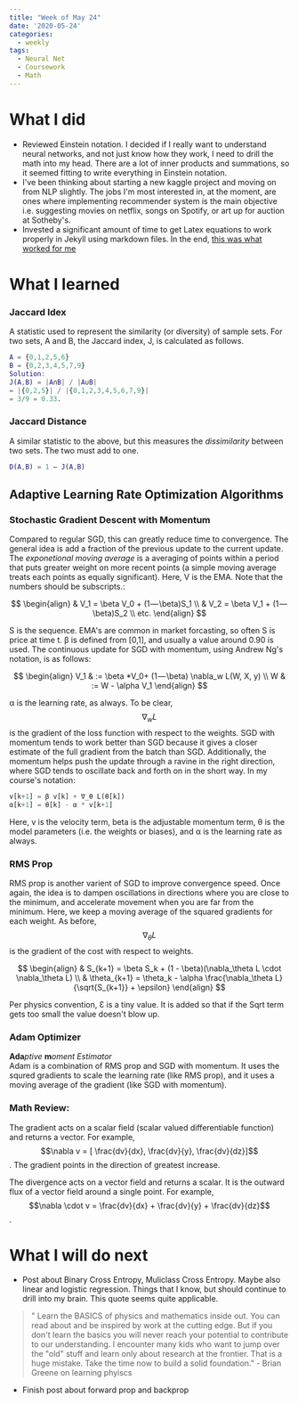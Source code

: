 ```yaml
---
title: "Week of May 24"
date: '2020-05-24'
categories:
  - weekly
tags:
  - Neural Net
  - Coursework
  - Math
---
```


# What I did

- Reviewed Einstein notation. I decided if I really want to understand neural networks, and not just know how they work, I need to drill the math into my head. There are a lot of inner products and summations, so it seemed fitting to write everything in Einstein notation.
- I've been thinking about starting a new kaggle project and moving on from NLP slightly. The jobs I'm most interested in, at the moment, are ones where implementing recommender system is the main objective i.e. suggesting movies on netflix, songs on Spotify, or art up for auction at Sotheby's.
- Invested a significant amount of time to get Latex equations to work properly in Jekyll using markdown files. In the end, [this was what worked for me](https://lyk6756.github.io/2016/11/25/write_latex_equations.html)


# What I learned

### **Jaccard Idex**

A statistic used to represent the similarity (or diversity) of sample sets. For two sets, A and B, the Jaccard index, J, is calculated as follows.

```matlab
A = {0,1,2,5,6}
B = {0,2,3,4,5,7,9}
Solution:
J(A,B) = |A∩B| / |A∪B|
= |{0,2,5}| / |{0,1,2,3,4,5,6,7,9}|
= 3/9 = 0.33.
```

### **Jaccard Distance**

A similar statistic to the above, but this measures the *dissimilarity* between two sets. The two must add to one.

```matlab
D(A,B) = 1 – J(A,B)
```

## Adaptive Learning Rate Optimization Algorithms

### **Stochastic Gradient Descent with Momentum**

 Compared to regular SGD, this can greatly reduce time to convergence. The general idea is add a fraction of the previous update to the current update.  The *exponetional moving average* is a averaging of points within a period that puts greater weight on more recent points (a simple moving average treats each points as equally significant). Here, V is the EMA. Note that the numbers should be subscripts.:

$$
\begin{align}
& V_1 = \beta V_0 + (1 — \beta)S_1 \\
& V_2 = \beta V_1 + (1 — \beta)S_2 \\
etc.
\end{align}
$$

S is the sequence. EMA's are common in market forcasting, so often S is price at time t.
β is defined from [0,1], and usually a value around 0.90 is used. The continuous update for SGD with momentum, using Andrew Ng's notation, is as follows:

$$
\begin{align}
V_1 & := \beta *V_0+ (1 — \beta) \nabla_w L(W, X, y) \\
W & := W - \alpha V_1
\end{align}
$$

α is the learning rate, as always. To be clear, $$\nabla_w L$$ is the gradient of the loss function with respect to the weights.
SGD with momentum tends to work better than SGD because it gives a closer estimate of the full gradient from the batch than SGD. Additionally, the momentum helps push the update through a ravine in the right direction, where SGD tends to oscillate back and forth on in the short way. In my course's notation:

```python
v[k+1] = β v[k] + ∇_θ L(θ[k])
α[k+1] = θ[k] - α * v[k+1]
```

Here, v is the velocity term, beta is the adjustable momentum term, θ is the model parameters (i.e. the weights or biases), and α is the learning rate as always.

### **RMS Prop**

RMS prop is another varient of SGD to improve convergence speed. Once again, the idea is to dampen oscillations in directions where you are close to the minimum, and accelerate movement when you are far from the minimum. Here, we keep a moving average of the squared gradients for each weight. As before, $$\nabla_\theta L$$ is the gradient of the cost with respect to weights.

$$
\begin{align}
& S_{k+1} = \beta S_k + (1 - \beta)(\nabla_\theta L \cdot \nabla_\theta L) \\
& \theta_{k+1} = \theta_k - \alpha \frac{\nabla_\theta L}{\sqrt{S_{k+1}} + \epsilon}
\end{align}
$$

Per physics convention, Ɛ is a tiny value. It is added so that if the Sqrt term gets too small the value doesn't blow up.

### **Adam Optimizer**

**Ada***ptive* **m***oment Estimator*  
Adam is a combination of RMS prop and SGD with momentum. It uses the squred gradients to scale the learning rate (like RMS prop), and it uses a moving average of the gradient (like SGD with momentum).

### **Math Review:**

The gradient acts on a scalar field (scalar valued differentiable function) and returns a vector. For example, $$\nabla v = [ \frac{dv}{dx}, \frac{dv}{y}, \frac{dv}{dz}]$$. The gradient points in the direction of greatest increase.

The divergence acts on a vector field and returns a scalar. It is the outward flux of a vector field around a single point. For example, $$\nabla \cdot v = \frac{dv}{dx} + \frac{dv}{y} + \frac{dv}{dz}$$.

# What I will do next

- Post about Binary Cross Entropy, Muliclass Cross Entropy. Maybe also linear and logistic regression. Things that I know, but should continue to drill into my brain. This quote seems quite applicable.

>" Learn the BASICS of physics and mathematics inside out. You can read about and be inspired by work at the cutting edge. But if you don't learn the basics you will never reach your potential to contribute to our understanding. I encounter many kids who want to jump over the "old" stuff and learn only about research at the frontier. That is a huge mistake. Take the time now to build a solid foundation." - Brian Greene on learning phyiscs

- Finish post about forward prop and backprop
